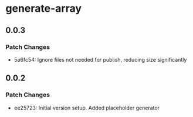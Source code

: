 # generate-array

## 0.0.3

### Patch Changes

- 5a6fc54: Ignore files not needed for publish, reducing size significantly

## 0.0.2

### Patch Changes

- ee25723: Initial version setup. Added placeholder generator
